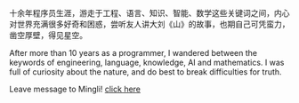 十余年程序员生涯，游走于工程、语言、知识、智能、数学这些关键词之间，内心对世界充满很多好奇和困惑，尝听友人讲大刘《山》的故事，也期自己可凭蛮力，凿空厚壁，得见星空。

After more than 10 years as a programmer, I wandered between the keywords of engineering, language, knowledge, AI and mathematics. I was full of curiosity about the nature, and do best to break difficulties for truth.

Leave message to Mingli! [click here](https://github.com/mountain/mountain/discussions)
